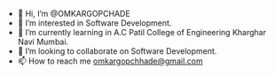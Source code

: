 - 👋 Hi, I’m @OMKARGOPCHADE
- 👀 I’m interested in Software Development.
- 🌱 I’m currently learning in A.C Patil College of Engineering Kharghar Navi Mumbai.
- 💞️ I’m looking to collaborate on Software Development.
- 📫 How to reach me omkargopchhade@gmail.com

<!---
OMKARGOPCHADE/OMKARGOPCHADE is a ✨ special ✨ repository because its `README.md` (this file) appears on your GitHub profile.
You can click the Preview link to take a look at your changes.
--->
